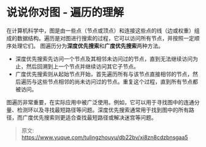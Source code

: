 # 说说你对图 - 遍历的理解

在计算机科学中，图是由一些点（节点或顶点）和连接这些点的线（边或权重）组成的数据结构。遍历是对图进行搜索的过程，它可以访问所有节点，并按照一定顺序处理它们。
图遍历分为**深度优先搜索**和**广度优先搜索**两种方法。

- 深度优先搜索先访问一个节点及其相邻未访问过的节点，直到无法继续访问为止，然后回溯到上一个节点并继续访问其它子节点。
- 广度优先搜索则从起始节点开始，首先遍历所有与该节点直接相邻的节点，然后遍历与这些节点相邻的尚未访问过的节点。重复这个过程，直到所有节点都被访问。

图遍历非常重要，在实际应用中被广泛使用。例如，它可以用于寻找图中的连通分量、检测环以及寻找最短路径等问题。深度优先搜索通常用于找到图中的所有路径，而广度优先搜索则更适合查找最短路径或解决迷宫等问题。


> 原文: <https://www.yuque.com/tulingzhouyu/db22bv/xi8zn8cdzbnsgaa5>